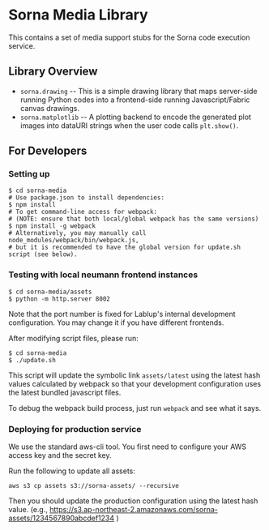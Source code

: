 # Sorna Media Library

This contains a set of media support stubs for the Sorna code execution service.


## Library Overview

 * `sorna.drawing`
   -- This is a simple drawing library that maps server-side running Python
   codes into a frontend-side running Javascript/Fabric canvas drawings.
 * `sorna.matplotlib`
   -- A plotting backend to encode the generated plot images into dataURI
   strings when the user code calls `plt.show()`.


## For Developers

### Setting up

```
$ cd sorna-media
# Use package.json to install dependencies:
$ npm install
# To get command-line access for webpack:
# (NOTE: ensure that both local/global webpack has the same versions)
$ npm install -g webpack
# Alternatively, you may manually call node_modules/webpack/bin/webpack.js,
# but it is recommended to have the global version for update.sh script (see below).
```

### Testing with local neumann frontend instances

```
$ cd sorna-media/assets
$ python -m http.server 8002
```
Note that the port number is fixed for Lablup's internal development
configuration.  You may change it if you have different frontends.

After modifying script files, please run:
```
$ cd sorna-media
$ ./update.sh
```

This script will update the symbolic link `assets/latest` using the latest hash
values calculated by webpack so that your development configuration uses the
latest bundled javascript files.

To debug the webpack build process, just run `webpack` and see what it says.

### Deploying for production service

We use the standard aws-cli tool.  You first need to configure your AWS access
key and the secret key.

Run the following to update all assets:
```
aws s3 cp assets s3://sorna-assets/ --recursive
```

Then you should update the production configuration using the latest hash
value.
(e.g., https://s3.ap-northeast-2.amazonaws.com/sorna-assets/1234567890abcdef1234 )

